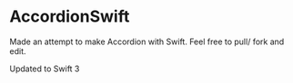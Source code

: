 # AccordionSwift
Made an attempt to make Accordion with Swift. Feel free to pull/ fork and edit.

Updated to Swift 3
